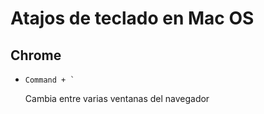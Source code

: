 # Atajos de teclado en Mac OS

## Chrome

- <pre><code>Command + `</code></pre> Cambia entre varias ventanas del navegador

